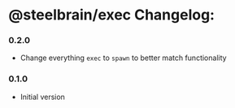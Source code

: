 # @steelbrain/exec Changelog:

### 0.2.0

- Change everything `exec` to `spawn` to better match functionality

### 0.1.0

- Initial version
